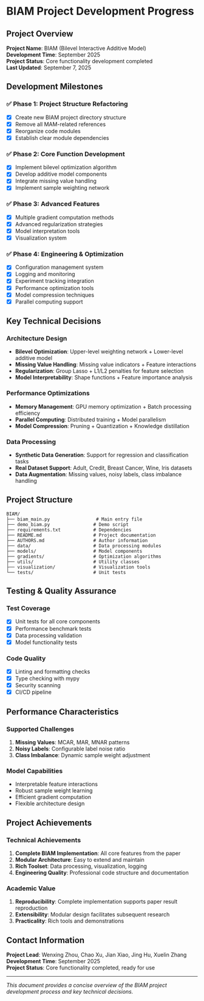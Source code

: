 # BIAM Project Development Progress

## Project Overview

**Project Name**: BIAM (Bilevel Interactive Additive Model)  
**Development Time**: September 2025  
**Project Status**: Core functionality development completed  
**Last Updated**: September 7, 2025

## Development Milestones

### ✅ Phase 1: Project Structure Refactoring
- [x] Create new BIAM project directory structure
- [x] Remove all MAM-related references
- [x] Reorganize code modules
- [x] Establish clear module dependencies

### ✅ Phase 2: Core Function Development
- [x] Implement bilevel optimization algorithm
- [x] Develop additive model components
- [x] Integrate missing value handling
- [x] Implement sample weighting network

### ✅ Phase 3: Advanced Features
- [x] Multiple gradient computation methods
- [x] Advanced regularization strategies
- [x] Model interpretation tools
- [x] Visualization system

### ✅ Phase 4: Engineering & Optimization
- [x] Configuration management system
- [x] Logging and monitoring
- [x] Experiment tracking integration
- [x] Performance optimization tools
- [x] Model compression techniques
- [x] Parallel computing support

## Key Technical Decisions

### Architecture Design
- **Bilevel Optimization**: Upper-level weighting network + Lower-level additive model
- **Missing Value Handling**: Missing value indicators + Feature interactions
- **Regularization**: Group Lasso + L1/L2 penalties for feature selection
- **Model Interpretability**: Shape functions + Feature importance analysis

### Performance Optimizations
- **Memory Management**: GPU memory optimization + Batch processing efficiency
- **Parallel Computing**: Distributed training + Model parallelism
- **Model Compression**: Pruning + Quantization + Knowledge distillation

### Data Processing
- **Synthetic Data Generation**: Support for regression and classification tasks
- **Real Dataset Support**: Adult, Credit, Breast Cancer, Wine, Iris datasets
- **Data Augmentation**: Missing values, noisy labels, class imbalance handling

## Project Structure

```
BIAM/
├── biam_main.py                 # Main entry file
├── demo_biam.py                # Demo script
├── requirements.txt            # Dependencies
├── README.md                   # Project documentation
├── AUTHORS.md                  # Author information
├── data/                       # Data processing modules
├── models/                     # Model components
├── gradients/                  # Optimization algorithms
├── utils/                      # Utility classes
├── visualization/              # Visualization tools
└── tests/                      # Unit tests
```

## Testing & Quality Assurance

### Test Coverage
- [x] Unit tests for all core components
- [x] Performance benchmark tests
- [x] Data processing validation
- [x] Model functionality tests

### Code Quality
- [x] Linting and formatting checks
- [x] Type checking with mypy
- [x] Security scanning
- [x] CI/CD pipeline

## Performance Characteristics

### Supported Challenges
1. **Missing Values**: MCAR, MAR, MNAR patterns
2. **Noisy Labels**: Configurable label noise ratio
3. **Class Imbalance**: Dynamic sample weight adjustment

### Model Capabilities
- Interpretable feature interactions
- Robust sample weight learning
- Efficient gradient computation
- Flexible architecture design

## Project Achievements

### Technical Achievements
1. **Complete BIAM Implementation**: All core features from the paper
2. **Modular Architecture**: Easy to extend and maintain
3. **Rich Toolset**: Data processing, visualization, logging
4. **Engineering Quality**: Professional code structure and documentation

### Academic Value
1. **Reproducibility**: Complete implementation supports paper result reproduction
2. **Extensibility**: Modular design facilitates subsequent research
3. **Practicality**: Rich tools and demonstrations

## Contact Information

**Project Lead**: Wenxing Zhou, Chao Xu, Jian Xiao, Jing Hu, Xuelin Zhang  
**Development Time**: September 2025  
**Project Status**: Core functionality completed, ready for use

---

*This document provides a concise overview of the BIAM project development process and key technical decisions.*